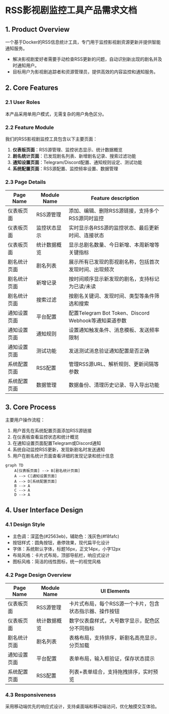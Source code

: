 # RSS影视剧监控工具产品需求文档

## 1. Product Overview
一个基于Docker的RSS信息统计工具，专门用于监控影视剧资源更新并提供智能通知服务。
- 解决影视剧爱好者需要手动检查RSS更新的问题，自动识别新出现的剧名并及时通知用户。
- 目标用户为影视剧追踪者和资源管理员，提供高效的内容监控和通知服务。

## 2. Core Features

### 2.1 User Roles
本产品采用单用户模式，无需复杂的用户角色区分。

### 2.2 Feature Module
我们的RSS影视剧监控工具包含以下主要页面：
1. **仪表板页面**：RSS源管理、监控状态显示、统计数据概览
2. **剧名统计页面**：已发现剧名列表、新增剧名记录、搜索过滤功能
3. **通知设置页面**：Telegram/Discord配置、通知规则设定、测试功能
4. **系统配置页面**：RSS源配置、监控频率设置、数据管理

### 2.3 Page Details

| Page Name | Module Name | Feature description |
|-----------|-------------|---------------------|
| 仪表板页面 | RSS源管理 | 添加、编辑、删除RSS源链接，支持多个RSS源同时监控 |
| 仪表板页面 | 监控状态显示 | 实时显示各RSS源的监控状态、最后更新时间、连接状态 |
| 仪表板页面 | 统计数据概览 | 显示总剧名数量、今日新增、本周新增等关键指标 |
| 剧名统计页面 | 剧名列表 | 展示所有已发现的影视剧名称，包括首次发现时间、出现频次 |
| 剧名统计页面 | 新增记录 | 按时间顺序显示新发现的剧名，支持标记为已读/未读 |
| 剧名统计页面 | 搜索过滤 | 按剧名关键词、发现时间、类型等条件筛选和搜索 |
| 通知设置页面 | 平台配置 | 配置Telegram Bot Token、Discord Webhook等通知渠道参数 |
| 通知设置页面 | 通知规则 | 设置通知触发条件、消息模板、发送频率限制 |
| 通知设置页面 | 测试功能 | 发送测试消息验证通知配置是否正确 |
| 系统配置页面 | RSS配置 | 管理RSS源URL、解析规则、更新间隔等参数 |
| 系统配置页面 | 数据管理 | 数据备份、清理历史记录、导入导出功能 |

## 3. Core Process

主要用户操作流程：
1. 用户首先在系统配置页面添加RSS源链接
2. 在仪表板查看监控状态和统计概览
3. 在通知设置页面配置Telegram或Discord通知
4. 系统自动监控RSS更新，发现新剧名时发送通知
5. 用户在剧名统计页面查看详细的发现记录和统计信息

```mermaid
graph TD
    A[仪表板页面] --> B[剧名统计页面]
    A --> C[通知设置页面]
    A --> D[系统配置页面]
    B --> A
    C --> A
    D --> A
```

## 4. User Interface Design

### 4.1 Design Style
- 主色调：深蓝色(#2563eb)，辅助色：浅灰色(#f8fafc)
- 按钮样式：圆角按钮，悬停效果，现代扁平化设计
- 字体：系统默认字体，标题16px，正文14px，小字12px
- 布局风格：卡片式布局，顶部导航栏，响应式设计
- 图标风格：简洁的线性图标，统一的视觉风格

### 4.2 Page Design Overview

| Page Name | Module Name | UI Elements |
|-----------|-------------|-------------|
| 仪表板页面 | RSS源管理 | 卡片式布局，每个RSS源一个卡片，包含状态指示器、操作按钮 |
| 仪表板页面 | 统计数据概览 | 数字仪表盘样式，大号数字显示，配色区分不同指标 |
| 剧名统计页面 | 剧名列表 | 表格布局，支持排序，新剧名高亮显示，分页加载 |
| 通知设置页面 | 平台配置 | 表单布局，输入框验证，保存状态提示 |
| 系统配置页面 | RSS配置 | 列表+表单组合，支持拖拽排序，实时预览 |

### 4.3 Responsiveness
采用移动端优先的响应式设计，支持桌面端和移动端访问，优化触摸交互体验。